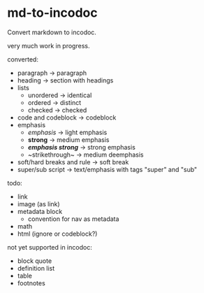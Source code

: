# md-to-incodoc

Convert markdown to incodoc.

very much work in progress.

converted:

- paragraph -> paragraph
- heading -> section with headings
- lists
  - unordered -> identical
  - ordered -> distinct
  - checked -> checked
- code and codeblock -> codeblock
- emphasis
  - *emphasis* -> light emphasis
  - **strong** -> medium emphasis
  - ***emphasis strong*** -> strong emphasis
  - ~strikethrough~ -> medium deemphasis
- soft/hard breaks and rule -> soft break
- super/sub script -> text/emphasis with tags "super" and "sub"

todo:

- link
- image (as link)
- metadata block
  - convention for nav as metadata
- math
- html (ignore or codeblock?)

not yet supported in incodoc:

- block quote
- definition list
- table
- footnotes
